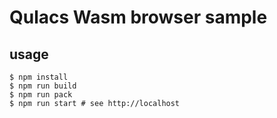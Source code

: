 # Qulacs Wasm browser sample

## usage

```
$ npm install
$ npm run build
$ npm run pack
$ npm run start # see http://localhost
```
